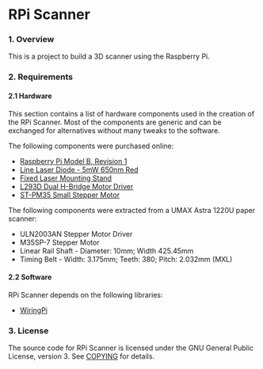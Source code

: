# RPi Scanner

### 1. Overview

This is a project to build a 3D scanner using the Raspberry Pi.

### 2. Requirements

#### 2.1 Hardware

This section contains a list of hardware components used in the creation of the RPi Scanner. Most of the components are generic and can be exchanged for alternatives without many tweaks to the software.

The following components were purchased online:

* [Raspberry Pi Model B, Revision 1](http://www.raspberrypi.org/)
* [Line Laser Diode - 5mW 650nm Red](https://www.adafruit.com/products/1057)
* [Fixed Laser Mounting Stand](https://www.adafruit.com/products/1094)
* [L293D Dual H-Bridge Motor Driver](https://www.adafruit.com/products/807)
* [ST-PM35 Small Stepper Motor](https://www.sparkfun.com/products/10551)

The following components were extracted from a UMAX Astra 1220U paper scanner:

* ULN2003AN Stepper Motor Driver
* M35SP-7 Stepper Motor
* Linear Rail Shaft - Diameter: 10mm; Width 425.45mm
* Timing Belt - Width: 3.175mm; Teeth: 380; Pitch: 2.032mm (MXL)

#### 2.2 Software

RPi Scanner depends on the following libraries:

* [WiringPi](https://projects.drogon.net/raspberry-pi/wiringpi/)

### 3. License

The source code for RPi Scanner is licensed under the GNU General Public License, version 3. See [COPYING](COPYING) for details.
